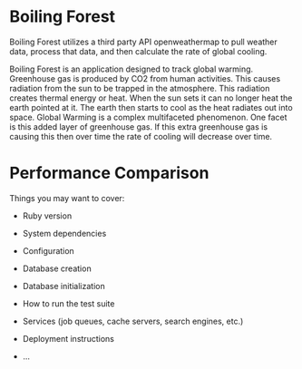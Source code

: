 # Boiling Forest 

Boiling Forest utilizes a third party API openweathermap to pull weather data, process that data, and then calculate the rate of global cooling. 

Boiling Forest is an application designed to track global warming. Greenhouse gas is produced by CO2 from human activities. This causes radiation from the sun to be trapped in the atmosphere. This radiation creates thermal energy or heat. When the sun sets it can no longer heat the earth pointed at it. The earth then starts to cool as the heat radiates out into space. Global Warming is a complex multifaceted phenomenon. One facet is this added layer of greenhouse gas. If this extra greenhouse gas is causing this then over time the rate of cooling will decrease over time.    
<h1>Performance Comparison</h1>
Things you may want to cover:

* Ruby version

* System dependencies

* Configuration

* Database creation

* Database initialization

* How to run the test suite

* Services (job queues, cache servers, search engines, etc.)

* Deployment instructions

* ...
